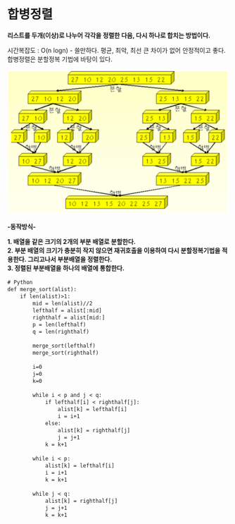 # 합병정렬

**리스트를 두개\(이상\)로 나누어 각각을 정렬한 다음, 다시 하나로 합치는 방법이다.**

시간복잡도 : O\(n logn\) - 쓸만하다. 평균, 최악, 최선 큰 차이가 없어 안정적이고 좋다.  
합병정렬은 분할정복 기법에 바탕이 있다.

![](../../.gitbook/assets/2018-06-24-5.55.57.png)

  
**-동작방식-**

**1. 배열을 같은 크기의 2개의 부분 배열로 분할한다.  
2. 부분 배열의 크기가 충분히 작지 않으면 재귀호출을 이용하여 다시 분할정복기법을 적용한다. 그리고나서 부분배열을 정렬한다.   
3. 정렬된 부분배열을 하나의 배열에 통합한다.**

```text
# Python
def merge_sort(alist):
    if len(alist)>1:
        mid = len(alist)//2
        lefthalf = alist[:mid]
        righthalf = alist[mid:]
        p = len(lefthalf)
        q = len(righthalf)
        
        merge_sort(lefthalf)
        merge_sort(righthalf)
        
        i=0
        j=0
        k=0
        
        while i < p and j < q:
            if lefthalf[i] < righthalf[j]:
                alist[k] = lefthalf[i]
                i = i+1
            else:
                alist[k] = righthalf[j]
                j = j+1
            k = k+1

        while i < p:
            alist[k] = lefthalf[i]
            i = i+1
            k = k+1

        while j < q:
            alist[k] = righthalf[j]
            j = j+1
            k = k+1
```


